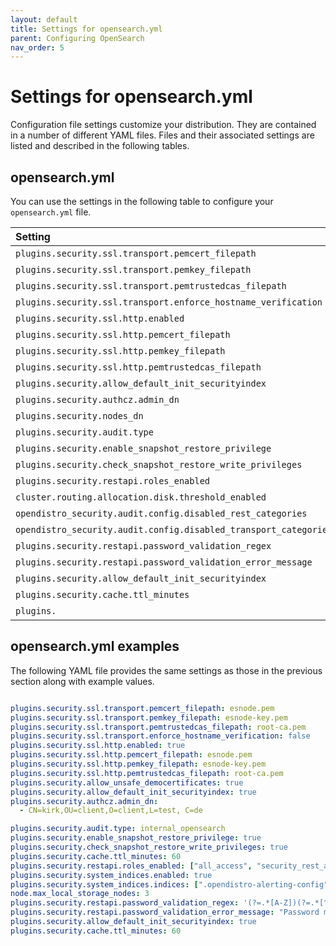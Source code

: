 ```yaml
---
layout: default
title: Settings for opensearch.yml
parent: Configuring OpenSearch
nav_order: 5
---
```


# Settings for opensearch.yml

Configuration file settings customize your distribution. They are contained in a number of different YAML files. Files and their associated settings are listed and described in the following tables.

## opensearch.yml

You can use the settings in the following table to configure your `opensearch.yml` file. 

| Setting | Description |
| :--- | :--- |
| `plugins.security.ssl.transport.pemcert_filepath` | na|
| `plugins.security.ssl.transport.pemkey_filepath` | na |
| `plugins.security.ssl.transport.pemtrustedcas_filepath` | na |
| `plugins.security.ssl.transport.enforce_hostname_verification` | na |
| `plugins.security.ssl.http.enabled` | na |
| `plugins.security.ssl.http.pemcert_filepath` | na |
| `plugins.security.ssl.http.pemkey_filepath` | na |
| `plugins.security.ssl.http.pemtrustedcas_filepath` | na |
| `plugins.security.allow_default_init_securityindex` | na |
| `plugins.security.authcz.admin_dn` | na |
| `plugins.security.nodes_dn` | na |
| `plugins.security.audit.type` | na |
| `plugins.security.enable_snapshot_restore_privilege` | na |
| `plugins.security.check_snapshot_restore_write_privileges` | na |
| `plugins.security.restapi.roles_enabled` | na |
| `cluster.routing.allocation.disk.threshold_enabled` | na |
| `opendistro_security.audit.config.disabled_rest_categories` | na |
| `opendistro_security.audit.config.disabled_transport_categories` | na |
| `plugins.security.restapi.password_validation_regex` | na |
| `plugins.security.restapi.password_validation_error_message` | na |
| `plugins.security.allow_default_init_securityindex` | na |
| `plugins.security.cache.ttl_minutes` | na |
| `plugins.` | na |


## opensearch.yml examples

The following YAML file provides the same settings as those in the previous section along with example values.

```yml

plugins.security.ssl.transport.pemcert_filepath: esnode.pem
plugins.security.ssl.transport.pemkey_filepath: esnode-key.pem
plugins.security.ssl.transport.pemtrustedcas_filepath: root-ca.pem
plugins.security.ssl.transport.enforce_hostname_verification: false
plugins.security.ssl.http.enabled: true
plugins.security.ssl.http.pemcert_filepath: esnode.pem
plugins.security.ssl.http.pemkey_filepath: esnode-key.pem
plugins.security.ssl.http.pemtrustedcas_filepath: root-ca.pem
plugins.security.allow_unsafe_democertificates: true
plugins.security.allow_default_init_securityindex: true
plugins.security.authcz.admin_dn:
  - CN=kirk,OU=client,O=client,L=test, C=de

plugins.security.audit.type: internal_opensearch
plugins.security.enable_snapshot_restore_privilege: true
plugins.security.check_snapshot_restore_write_privileges: true
plugins.security.cache.ttl_minutes: 60
plugins.security.restapi.roles_enabled: ["all_access", "security_rest_api_access"]
plugins.security.system_indices.enabled: true
plugins.security.system_indices.indices: [".opendistro-alerting-config", ".opendistro-alerting-alert*", ".opendistro-anomaly-results*", ".opendistro-anomaly-detector*", ".opendistro-anomaly-checkpoints", ".opendistro-anomaly-detection-state", ".opendistro-reports-*", ".opendistro-notifications-*", ".opendistro-notebooks", ".opendistro-asynchronous-search-response*"]
node.max_local_storage_nodes: 3
plugins.security.restapi.password_validation_regex: '(?=.*[A-Z])(?=.*[^a-zA-Z\d])(?=.*[0-9])(?=.*[a-z]).{8,}'
plugins.security.restapi.password_validation_error_message: "Password must be minimum 8 characters long and must contain at least one uppercase letter, one lowercase letter, one digit, and one special character."
plugins.security.allow_default_init_securityindex: true
plugins.security.cache.ttl_minutes: 60

```


